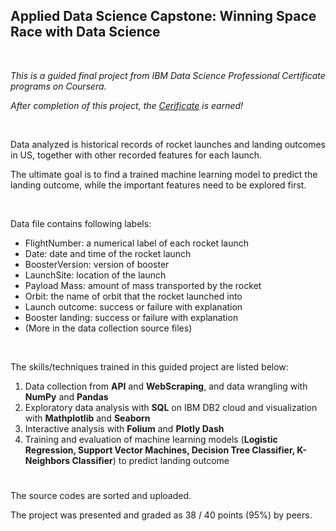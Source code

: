 ## Applied Data Science Capstone: Winning Space Race with Data Science

<br/>

*This is a guided final project from IBM Data Science Professional Certificate programs on Coursera.*


*After completion of this project, the [Cerificate](https://coursera.org/share/ea3504ed490dab23019840e83bc1d53c) is earned!*


<br/>

Data analyzed is historical records of rocket launches and landing outcomes in US, together with other recorded features for each launch. 


The ultimate goal is to find a trained machine learning model to predict the landing outcome, while the important features need to be explored first.

<br/>

Data file contains following labels:
- FlightNumber: a numerical label of each rocket launch
- Date: date and time of the rocket launch
- BoosterVersion: version of booster
- LaunchSite: location of the launch
- Payload Mass: amount of mass transported by the rocket
- Orbit: the name of orbit that the rocket launched into
- Launch outcome: success or failure with explanation
- Booster landing: success or failure with explanation
- (More in the data collection source files)

<br/>

The skills/techniques trained in this guided project are listed below:
1. Data collection from **API** and **WebScraping**, and data wrangling with **NumPy** and **Pandas**
2. Exploratory data analysis with **SQL** on IBM DB2 cloud and visualization with **Mathplotlib** and **Seaborn**
3. Interactive analysis with **Folium** and **Plotly Dash**
4. Training and evaluation of machine learning models (**Logistic Regression, Support Vector Machines, Decision Tree Classifier, K-Neighbors Classifier**) to predict landing outcome
#
The source codes are sorted and uploaded.


The project was presented and graded as 38 / 40 points (95%) by peers.
